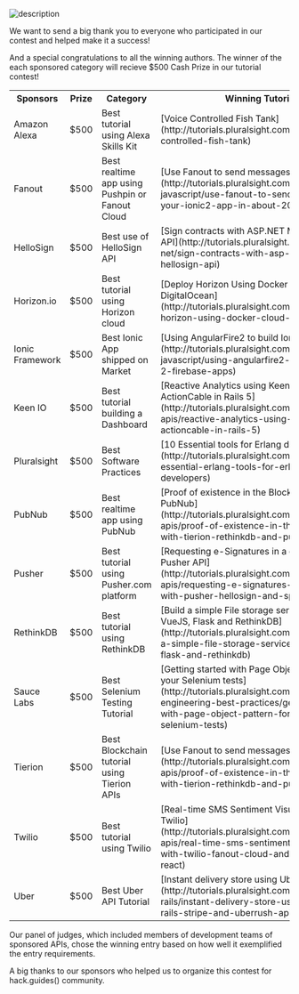 ![description](https://raw.githubusercontent.com/pluralsight/guides/master/images/49ff14b7-ec7c-471d-993f-1ec52981cb23.png)

We want to send a big thank you to everyone who participated in our contest and helped make it a success!

And a special congratulations to all the winning authors. The winner of the each sponsored category will recieve $500 Cash Prize in our tutorial contest! 

<table>
  <tr>
    <th>Sponsors</th>
    <th>Prize</th>
    <th>Category</th>
    <th>Winning Tutorial</th>
    <th>Author</th>
  </tr>
  <tr>
    <td>Amazon Alexa</td>
    <td>$500</td>
    <td>Best tutorial using Alexa Skills Kit</td>
    <td>[Voice Controlled Fish Tank](http://tutorials.pluralsight.com/node-js/voice-controlled-fish-tank)</td>
    <td>[PirateMrs](https://github.com/piratemrs)</td>
  </tr>
  <td>Fanout</td>
    <td>$500</td>
    <td>Best realtime app using Pushpin or Fanout Cloud</td>
    <td>[Use Fanout to send messages in 20 minutes](http://tutorials.pluralsight.com/front-end-javascript/use-fanout-to-send-messages-to-your-ionic2-app-in-about-20-minutes)</td>
    <td>[Seth Bunke](https://github.com/sethbunke)</td>
  </tr>
  <tr>
    <td>HelloSign</td>
    <td>$500</td>
    <td>Best use of HelloSign API</td>
    <td>[Sign contracts with ASP.NET MVC & HelloSign API](http://tutorials.pluralsight.com/microsoft-net/sign-contracts-with-asp-net-mvc-and-hellosign-api)</td>
    <td>[NesCampos](https://github.com/nescampos)</td>
  </tr>
  <tr>
    <td>Horizon.io</td>
    <td>$500</td>
    <td>Best tutorial using Horizon cloud</td>
    <td>[Deploy Horizon Using Docker Cloud & DigitalOcean](http://tutorials.pluralsight.com/devops/deploy-horizon-using-docker-cloud-digitalocean)</td>
    <td>[Chris Asche](https://github.com/casche)</td>
  </tr>
  <tr>
    <td>Ionic Framework</td>
    <td>$500</td>
    <td>Best Ionic App shipped on Market</td>
    <td>[Using AngularFire2 to build Ionic 2 apps](http://tutorials.pluralsight.com/front-end-javascript/using-angularfire2-to-build-ionic-2-firebase-apps)</td>
    <td>[Jorge Vergara](https://github.com/javebratt)</td
  </tr>
  <tr>
    <td>Keen IO</td>
    <td>$500</td>
    <td>Best tutorial building a Dashboard</td>
    <td>[Reactive Analytics using Keen IO and ActionCable in Rails 5](http://tutorials.pluralsight.com/interesting-apis/reactive-analytics-using-keen-io-and-actioncable-in-rails-5)</td>
    <td>[Hristo Georgiev](https://github.com/Kaizeras)</td>
  </tr>
  <tr>
    <td>Pluralsight</td>
    <td>$500</td>
    <td>Best Software Practices</td>
    <td>[10 Essential tools for Erlang developers](http://tutorials.pluralsight.com/erlang/10-essential-erlang-tools-for-erlang-developers)</td>
    <td>[Brujo Benavides](https://github.com/elbrujohalcon)</td>
  </tr>
  <tr>
    <td>PubNub</td>
    <td>$500</td>
    <td>Best realtime app using PubNub</td>
    <td>[Proof of existence in the Blockchain with PubNub](http://tutorials.pluralsight.com/interesting-apis/proof-of-existence-in-the-blockchain-with-tierion-rethinkdb-and-pubnub)</td>
    <td>[Esteban Herrera](https://github.com/eh3rrera)</td>
  </tr>
   <tr>
    <td>Pusher</td>
    <td>$500</td>
    <td>Best tutorial using Pusher.com platform</td>
    <td>[Requesting e-Signatures in a chat using Pusher API](http://tutorials.pluralsight.com/interesting-apis/requesting-e-signatures-in-a-chat-with-pusher-hellosign-and-spring-boot)</td>
    <td>[Esteban Herrera](https://github.com/eh3rrera)</td>
  <tr>
    <td>RethinkDB</td>
    <td>$500</td>
    <td>Best tutorial using RethinkDB</td>
    <td>[Build a simple File storage service using VueJS, Flask and RethinkDB](http://tutorials.pluralsight.com/python/build-a-simple-file-storage-service-using-vuejs-flask-and-rethinkdb)</td>
    <td>[Chidiebere Nnadi
](https://github.com/afropolymath)</td>
  </tr>
  <tr>
    <td>Sauce Labs</td>
    <td>$500</td>
    <td>Best Selenium Testing Tutorial</td>
    <td>[Getting started with Page Object Pattern for your Selenium tests](http://tutorials.pluralsight.com/software-engineering-best-practices/getting-started-with-page-object-pattern-for-your-selenium-tests)</td>
    <td>[Kim Schiller](https://github.com/kschiller)</td>
  </tr>
  <tr>
    <td>Tierion</td>
    <td>$500</td>
    <td>Best Blockchain tutorial using Tierion APIs</td>
    <td>[Use Fanout to send messages in 20 minutes](http://tutorials.pluralsight.com/interesting-apis/proof-of-existence-in-the-blockchain-with-tierion-rethinkdb-and-pubnub)</td>
    <td>[Esteban Herrera](https://github.com/eh3rrera)</td>
  </tr>
    <tr>
    <td>Twilio</td>
    <td>$500</td>
    <td>Best tutorial using Twilio</td>
    <td>[Real-time SMS Sentiment Visualization with Twilio](http://tutorials.pluralsight.com/interesting-apis/real-time-sms-sentiment-visualization-with-twilio-fanout-cloud-and-isomorphic-react)</td>
    <td>[Esteban Herrera](https://github.com/eh3rrera)</td>
  </tr>
  <tr>
    <td>Uber</td>
    <td>$500</td>
    <td>Best Uber API Tutorial</td>
    <td>[Instant delivery store using UberRush API](http://tutorials.pluralsight.com/ruby-ruby-on-rails/instant-delivery-store-using-ruby-on-rails-stripe-and-uberrush-api)</td>
    <td>[Ty Shaikh](https://github.com/ty-shaikh)</td>
  </tr>
 </table>

Our panel of judges, which included members of development teams of sponsored APIs, chose the winning entry based on how well it exemplified the entry requirements.

A big thanks to our sponsors who helped us to organize this contest for hack.guides() community.